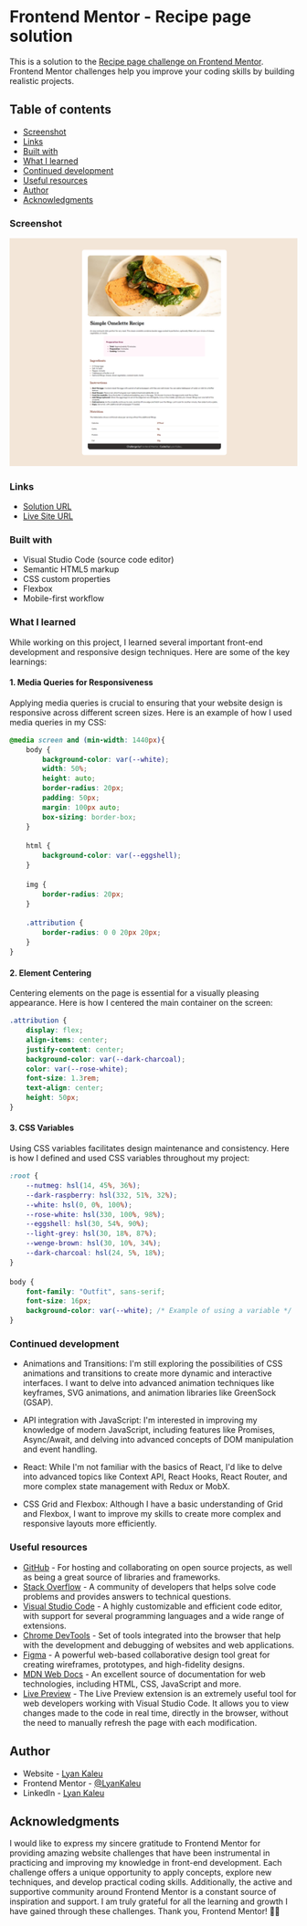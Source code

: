 # Frontend Mentor - Recipe page solution

This is a solution to the [Recipe page challenge on Frontend Mentor](https://www.frontendmentor.io/challenges/recipe-page-KiTsR8QQKm). Frontend Mentor challenges help you improve your coding skills by building realistic projects. 

## Table of contents

- [Screenshot](#screenshot)
- [Links](#links)
- [Built with](#built-with)
- [What I learned](#what-i-learned)
- [Continued development](#continued-development)
- [Useful resources](#useful-resources)
- [Author](#author)
- [Acknowledgments](#acknowledgments)

### Screenshot

![](./screenshot.png)

### Links

- [Solution URL](https://www.frontendmentor.io/solutions/recipe-page-using-mobilefirst-workflow-WT12cPU4_l)
- [Live Site URL](https://lyankaleu.github.io/recipe-page/)

### Built with

- Visual Studio Code (source code editor)
- Semantic HTML5 markup
- CSS custom properties
- Flexbox
- Mobile-first workflow

### What I learned

While working on this project, I learned several important front-end development and responsive design techniques. Here are some of the key learnings:

#### 1. Media Queries for Responsiveness

Applying media queries is crucial to ensuring that your website design is responsive across different screen sizes. Here is an example of how I used media queries in my CSS:

```css
@media screen and (min-width: 1440px){
    body {
        background-color: var(--white);
        width: 50%;
        height: auto;
        border-radius: 20px;
        padding: 50px;
        margin: 100px auto;
        box-sizing: border-box;
    }

    html {
        background-color: var(--eggshell);
    }

    img {
        border-radius: 20px;
    }

    .attribution {
        border-radius: 0 0 20px 20px;
    }
}
```

#### 2. Element Centering

Centering elements on the page is essential for a visually pleasing appearance. Here is how I centered the main container on the screen:

```css
.attribution { 
    display: flex;
    align-items: center;
    justify-content: center;
    background-color: var(--dark-charcoal);
    color: var(--rose-white);
    font-size: 1.3rem; 
    text-align: center;
    height: 50px;
}
```

#### 3. CSS Variables

Using CSS variables facilitates design maintenance and consistency. Here is how I defined and used CSS variables throughout my project:

```css
:root {
    --nutmeg: hsl(14, 45%, 36%);
    --dark-raspberry: hsl(332, 51%, 32%);
    --white: hsl(0, 0%, 100%);
    --rose-white: hsl(330, 100%, 98%);
    --eggshell: hsl(30, 54%, 90%);
    --light-grey: hsl(30, 18%, 87%);
    --wenge-brown: hsl(30, 10%, 34%);
    --dark-charcoal: hsl(24, 5%, 18%);
}

body {
    font-family: "Outfit", sans-serif;
    font-size: 16px;
    background-color: var(--white); /* Example of using a variable */
}
```

### Continued development

- Animations and Transitions: I'm still exploring the possibilities of CSS animations and transitions to create more dynamic and interactive interfaces. I want to delve into advanced animation techniques like keyframes, SVG animations, and animation libraries like GreenSock (GSAP).

- API integration with JavaScript: I'm interested in improving my knowledge of modern JavaScript, including features like Promises, Async/Await, and delving into advanced concepts of DOM manipulation and event handling.

- React: While I'm not familiar with the basics of React, I'd like to delve into advanced topics like Context API, React Hooks, React Router, and more complex state management with Redux or MobX.

- CSS Grid and Flexbox: Although I have a basic understanding of Grid and Flexbox, I want to improve my skills to create more complex and responsive layouts more efficiently.

### Useful resources

- [GitHub](https://github.com) - For hosting and collaborating on open source projects, as well as being a great source of libraries and frameworks.
- [Stack Overflow](https://stackoverflow.com) - A community of developers that helps solve code problems and provides answers to technical questions.
- [Visual Studio Code](https://code.visualstudio.com) - A highly customizable and efficient code editor, with support for several programming languages and a wide range of extensions.
- [Chrome DevTools](https://developer.chrome.com/docs/devtools?hl=pt-br) - Set of tools integrated into the browser that help with the development and debugging of websites and web applications.
- [Figma](https://www.figma.com) - A powerful web-based collaborative design tool great for creating wireframes, prototypes, and high-fidelity designs.
- [MDN Web Docs](https://developer.mozilla.org/) - An excellent source of documentation for web technologies, including HTML, CSS, JavaScript and more.
- [Live Preview](https://marketplace.visualstudio.com/items?itemName=ms-vscode.live-server) - The Live Preview extension is an extremely useful tool for web developers working with Visual Studio Code. It allows you to view changes made to the code in real time, directly in the browser, without the need to manually refresh the page with each modification.

## Author

- Website - [Lyan Kaleu](https://portfolio-lyankaleu.vercel.app)
- Frontend Mentor - [@LyanKaleu](https://www.frontendmentor.io/profile/yourusername)
- LinkedIn - [Lyan Kaleu](www.linkedin.com/in/lyankaleu)

## Acknowledgments

I would like to express my sincere gratitude to Frontend Mentor for providing amazing website challenges that have been instrumental in practicing and improving my knowledge in front-end development. Each challenge offers a unique opportunity to apply concepts, explore new techniques, and develop practical coding skills. Additionally, the active and supportive community around Frontend Mentor is a constant source of inspiration and support. I am truly grateful for all the learning and growth I have gained through these challenges. Thank you, Frontend Mentor! 🙏🚀
